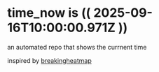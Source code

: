# time_now is (( 2025-09-16T10:00:00.971Z ))

an automated repo that shows the currnent time

inspired by [breakingheatmap](https://github.com/breakingheatmap/breakingheatmap)